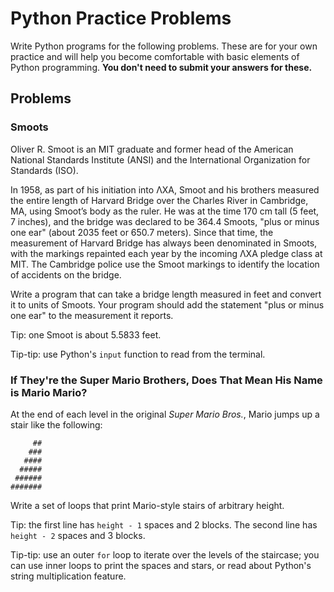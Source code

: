 # Python Practice Problems

Write Python programs for the following problems. These are for your own practice and will help you become comfortable with basic 
elements of Python programming. **You don't need to submit your answers for these.**

## Problems

### Smoots

Oliver R. Smoot is an MIT graduate and former head of the American National Standards Institute (ANSI) and the International Organization for Standards (ISO).

In 1958, as part of his initiation into ΛXA, Smoot and his brothers measured the entire length of Harvard Bridge over the Charles River in Cambridge, MA, using Smoot’s body as the ruler. He was at the time 170 cm tall (5 feet, 7 inches), and the bridge was declared to be 364.4 Smoots, "plus or minus one ear" (about 2035 feet or 650.7 meters). Since that time, the measurement of Harvard Bridge has always been denominated in Smoots, with the markings repainted each year by the incoming ΛXA pledge class at MIT. The Cambridge police use the Smoot markings to identify the location of accidents on the bridge.

Write a program that can take a bridge length measured in feet and convert it to units of Smoots. Your program should add the statement "plus or minus one ear" to the measurement it reports.

Tip: one Smoot is about 5.5833 feet.

Tip-tip: use Python's `input` function to read from the terminal.


### If They're the Super Mario Brothers, Does That Mean His Name is Mario Mario?

At the end of each level in the original *Super Mario Bros.*, Mario jumps up a stair like the following:

```
     ##
    ###
   ####
  #####
 ######
#######
```

Write a set of loops that print Mario-style stairs of arbitrary height.

Tip: the first line has `height - 1` spaces and 2 blocks. The second line has `height - 2` spaces and 3 blocks.

Tip-tip: use an outer `for` loop to iterate over the levels of the staircase; you can use inner loops to print the spaces and stars, or read about Python's string multiplication feature.
